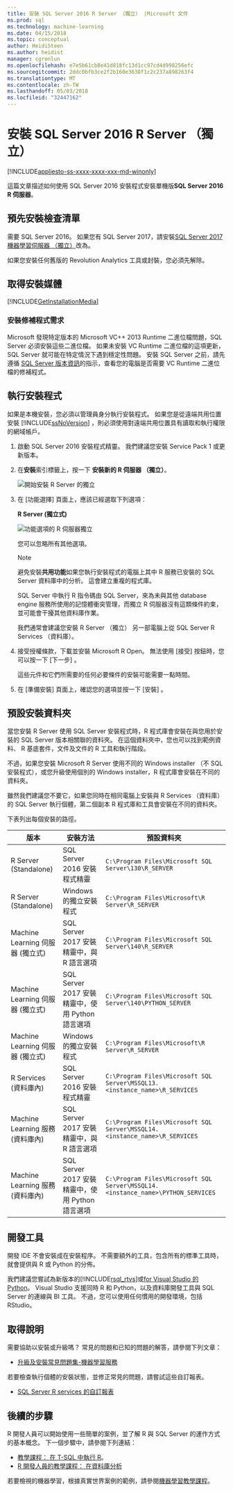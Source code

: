 ```yaml
---
title: 安裝 SQL Server 2016 R Server （獨立） |Microsoft 文件
ms.prod: sql
ms.technology: machine-learning
ms.date: 04/15/2018
ms.topic: conceptual
author: HeidiSteen
ms.author: heidist
manager: cgronlun
ms.openlocfilehash: e7e5b61cb8e41d818fc13d1cc97cd4d998256efc
ms.sourcegitcommit: 2ddc0bfb3ce2f2b160e3638f1c2c237a898263f4
ms.translationtype: MT
ms.contentlocale: zh-TW
ms.lasthandoff: 05/03/2018
ms.locfileid: "32447162"
---
```

# <a name="install-sql-server-2016-r-server-standalone"></a>安裝 SQL Server 2016 R Server （獨立）
[!INCLUDE[appliesto-ss-xxxx-xxxx-xxx-md-winonly](../../includes/appliesto-ss-xxxx-xxxx-xxx-md-winonly.md)]

這篇文章描述如何使用 SQL Server 2016 安裝程式安裝單機版**SQL Server 2016 R 伺服器**。

## <a name="bkmk_prereqs"> </a> 預先安裝檢查清單

需要 SQL Server 2016。 如果您有 SQL Server 2017，請安裝[SQL Server 2017 機器學習伺服器 （獨立）](sql-machine-learning-standalone-windows-install.md)改為。

如果您安裝任何舊版的 Revolution Analytics 工具或封裝，您必須先解除。 

## <a name="get-the-installation-media"></a>取得安裝媒體

[!INCLUDE[GetInstallationMedia](../../includes/getssmedia.md)]

 ###  <a name="bkmk_ga_instalpatch"></a> 安裝修補程式需求 

Microsoft 發現特定版本的 Microsoft VC++ 2013 Runtime 二進位檔問題，SQL Server 必須安裝這些二進位檔。 如果未安裝 VC Runtime 二進位檔的這項更新，SQL Server 就可能在特定情況下遇到穩定性問題。 安裝 SQL Server 之前，請先遵循 [SQL Server 版本資訊](../../sql-server/sql-server-2016-release-notes.md#bkmk_ga_instalpatch)的指示，查看您的電腦是否需要 VC Runtime 二進位檔的修補程式。  

## <a name="run-setup"></a>執行安裝程式

如果是本機安裝，您必須以管理員身分執行安裝程式。 如果您是從遠端共用位置安裝 [!INCLUDE[ssNoVersion](../../includes/ssnoversion-md.md)] ，則必須使用對遠端共用位置具有讀取和執行權限的網域帳戶。

1. 啟動 SQL Server 2016 安裝程式精靈。 我們建議您安裝 Service Pack 1 或更新版本。

2. 在**安裝**索引標籤上，按一下 **安裝新的 R 伺服器 （獨立）**。
    
     ![開始安裝 R Server 的獨立](media/2016-setup-installation-rsvr.png "啟動 R Server 的獨立安裝程式")
    
3.  在 [功能選擇]  頁面上，應該已經選取下列選項：
    
    **R Server (獨立式)**  
    
    ![功能選項的 R 伺服器獨立](media/2016setup-rserver-features.png "功能 R 伺服器獨立的選項")
    
    您可以忽略所有其他選項。 
    
    > [!NOTE]
    > 避免安裝**共用功能**如果您執行安裝程式的電腦上其中 R 服務已安裝的 SQL Server 資料庫中的分析。 這會建立重複的程式庫。
    > 
    > SQL Server 中執行 R 指令碼由 SQL Server，來為未與其他 database engine 服務所使用的記憶體衝突管理，而獨立 R 伺服器沒有這類條件約束，並可能會干擾其他資料庫作業。
    > 
    > 我們通常會建議您安裝 R Server （獨立） 另一部電腦上從 SQL Server R Services （資料庫）。

4.  接受授權條款，下載並安裝 Microsoft R Open。 無法使用 [接受]  按鈕時，您可以按一下 [下一步] 。
    
    這些元件和它們所需要的任何必要條件的安裝可能需要一點時間。
    
5.  在 [準備安裝]  頁面上，確認您的選項並按一下 [安裝] 。

## <a name="default-installation-folders"></a>預設安裝資料夾

當您安裝 R Server 使用 SQL Server 安裝程式時，R 程式庫會安裝在與您用於安裝的 SQL Server 版本相關聯的資料夾。 在這個資料夾中，您也可以找到範例資料、 R 基底套件，文件及文件的 R 工具和執行階段。

不過，如果您安裝 Microsoft R Server 使用不同的 Windows installer （不 SQL 安裝程式），或您升級使用個別的 Windows installer，R 程式庫會安裝在不同的資料夾。

雖然我們建議您不要它，如果您同時在相同電腦上安裝與 R Services （資料庫） 的 SQL Server 執行個體，第二個副本 R 程式庫和工具會安裝在不同的資料夾。

下表列出每個安裝的路徑。

|版本| 安裝方法 | 預設資料夾|
|----|----|----|
|R Server (Standalone) |SQL Server 2016 安裝程式精靈|`C:\Program Files\Microsoft SQL Server\130\R_SERVER`|
|R Server (Standalone) |Windows 的獨立安裝程式|`C:\Program Files\Microsoft\R Server\R_SERVER`|
|Machine Learning 伺服器 (獨立式) |  SQL Server 2017 安裝精靈中，與 R 語言選項 |`C:\Program Files\Microsoft SQL Server\140\R_SERVER`|
|Machine Learning 伺服器 (獨立式) |  SQL Server 2017 安裝精靈中，使用 Python 語言選項 |`C:\Program Files\Microsoft SQL Server\140\PYTHON_SERVER`|
|Machine Learning 伺服器 (獨立式) |  Windows 的獨立安裝程式 |`C:\Program Files\Microsoft\R Server\R_SERVER`|
|R Services (資料庫內) |SQL Server 2016 安裝程式精靈|`C:\Program Files\Microsoft SQL Server\MSSQL13.<instance_name>\R_SERVICES`|
|Machine Learning 服務 (資料庫內) |SQL Server 2017 安裝精靈中，與 R 語言選項|`C:\Program Files\Microsoft SQL Server\MSSQL14.<instance_name>\R_SERVICES`  |
|Machine Learning 服務 (資料庫內) |SQL Server 2017 安裝精靈中，使用 Python 語言選項| `C:\Program Files\Microsoft SQL Server\MSSQL14.<instance_name>\PYTHON_SERVICES` |

## <a name="development-tools"></a>開發工具

開發 IDE 不會安裝成在安裝程序。 不需要額外的工具，包含所有的標準工具時，就會提供與 R 或 Python 的分佈。

我們建議您嘗試為新版本的[!INCLUDE[rsql_rtvs](../../includes/rsql-rtvs-md.md)]或[for Visual Studio 的 Python](https://docs.microsoft.com/en-us/visualstudio/python/installing-python-support-in-visual-studio)。 Visual Studio 支援同時 R 和 Python，以及資料庫開發工具與 SQL Server 的連線與 BI 工具。 不過，您可以使用任何慣用的開發環境，包括 RStudio。
  
## <a name="get-help"></a>取得說明

需要協助以安裝或升級嗎？ 常見的問題和已知的問題的解答，請參閱下列文章：

* [升級及安裝常見問題集-機器學習服務](../r/upgrade-and-installation-faq-sql-server-r-services.md)

若要檢查執行個體的安裝狀態，並修正常見的問題，請嘗試這些自訂報表。

* [SQL Server R services 的自訂報表](../r/monitor-r-services-using-custom-reports-in-management-studio.md)

## <a name="next-steps"></a>後續的步驟

R 開發人員可以開始使用一些簡單的案例，並了解 R 與 SQL Server 的運作方式的基本概念。 下一個步驟中，請參閱下列連結：

+ [教學課程： 在 T-SQL 中執行 R](../tutorials/rtsql-using-r-code-in-transact-sql-quickstart.md)。
+ [R 開發人員的教學課程： 在資料庫分析](../tutorials/sqldev-in-database-r-for-sql-developers.md)

若要檢視的機器學習，根據真實世界案例的範例，請參閱[機器學習教學課程](../tutorials/machine-learning-services-tutorials.md)。

